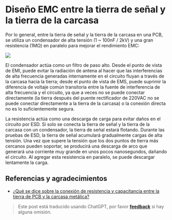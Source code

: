 # Diseño EMC entre la tierra de señal y la tierra de la carcasa

Por lo general, entre la tierra de señal y la tierra de la carcasa en una PCB, se utiliza un condensador de alta tensión (1 ~ 100nF / 2kV) y una gran resistencia (1MΩ) en paralelo para mejorar el rendimiento EMC:

![](https://img.wiki-power.com/d/wiki-media/img/20220620162528.png)

El condensador actúa como un filtro de paso alto. Desde el punto de vista de EMI, puede evitar la radiación de antena al hacer que las interferencias de alta frecuencia generadas internamente en el circuito fluyan a través de la carcasa hacia la tierra; desde el punto de vista de EMS, puede suprimir la diferencia de voltaje común transitoria entre la fuente de interferencia de alta frecuencia y el circuito, ya que a veces no se puede conectar directamente (la tierra después del puente rectificador de 220VAC no se puede conectar directamente a la tierra de la carcasa) o la conexión directa no es lo suficientemente segura.

La resistencia actúa como una descarga de carga para evitar daños en el circuito por ESD. Si solo se conecta la tierra de señal y la tierra de la carcasa con un condensador, la tierra de señal estará flotando. Durante las pruebas de ESD, la tierra de señal acumulará gradualmente cargas de alta tensión. Una vez que supere la tensión que los dos puntos de tierra más cercanos pueden soportar, se producirá una descarga de arco que generará una corriente muy grande en unos pocos nanosegundos, dañando el circuito. Al agregar esta resistencia en paralelo, se puede descargar lentamente la carga.

## Referencias y agradecimientos

- [¿Qué se dice sobre la conexión de resistencia y capacitancia entre la tierra de PCB y la carcasa metálica?](https://mp.weixin.qq.com/s/vAdoDyBed4uIfISrP0Zeyw)

> Este post está traducido usando ChatGPT, por favor [**feedback**](https://github.com/linyuxuanlin/Wiki_MkDocs/issues/new) si hay alguna omisión.
